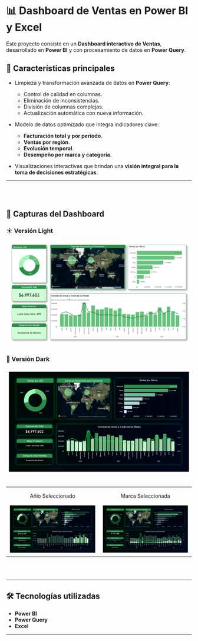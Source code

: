 # 📊 Dashboard de Ventas en Power BI y Excel  

Este proyecto consiste en un **Dashboard interactivo de Ventas**, desarrollado en **Power BI** y con procesamiento de datos en **Power Query**.  

## 🚀 Características principales  

- Limpieza y transformación avanzada de datos en **Power Query**:  
  - Control de calidad en columnas.  
  - Eliminación de inconsistencias.  
  - División de columnas complejas.  
  - Actualización automática con nueva información.  

- Modelo de datos optimizado que integra indicadores clave:  
  - **Facturación total y por período**.  
  - **Ventas por región**.  
  - **Evolución temporal**.  
  - **Desempeño por marca y categoría**.  

- Visualizaciones interactivas que brindan una **visión integral para la toma de decisiones estratégicas**.  

---

<br>
<br>

## 📸 Capturas del Dashboard  

### ☀️ Versión Light  
<img width="800" alt="Version Light - Vista General" src="./Vistas IMG/Version Light - Vista General.png" />

### 🌙 Versión Dark  
<img width="800" alt="Vista General" src="./Vistas IMG/Vista General.png" />

<br>
<br>

<table>
  <tr>
    <td style="text-align:center;">
      <p>Añio Seleccionado</p>
      <img width="400" alt="Anio Seleccionado" src="./Vistas IMG/Anio Seleccionado.png" />
    </td>
    <td style="text-align:center;">
      <p>Marca Seleccionada</p>
      <img width="400" alt="Marca Seleccionada" src="./Vistas IMG/Marca Seleccionada.png" />
    </td>
  </tr>
</table>

<br>
<br>


---

## 🛠️ Tecnologías utilizadas  
- **Power BI**  
- **Power Query**  
- **Excel**  

---
